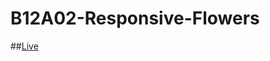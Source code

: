 # B12A02-Responsive-Flowers
##<a href='https://shoaib221.github.io/B12A02-Responsive-Flowers/'>Live</a>

